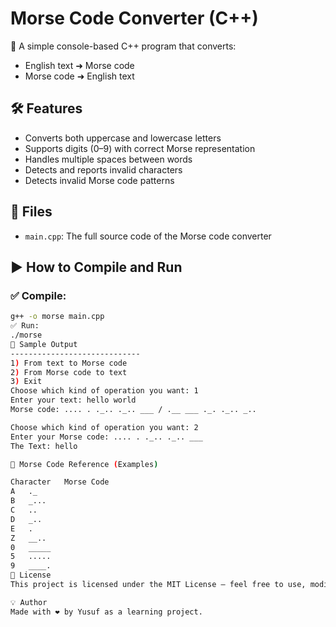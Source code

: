 # Morse Code Converter (C++)

🎯 A simple console-based C++ program that converts:
- English text ➜ Morse code  
- Morse code ➜ English text

## 🛠️ Features
- Converts both uppercase and lowercase letters
- Supports digits (0–9) with correct Morse representation
- Handles multiple spaces between words
- Detects and reports invalid characters
- Detects invalid Morse code patterns

## 📁 Files
- `main.cpp`: The full source code of the Morse code converter

## ▶️ How to Compile and Run

### ✅ Compile:
```bash
g++ -o morse main.cpp
✅ Run:
./morse
🧪 Sample Output
-----------------------------
1) From text to Morse code
2) From Morse code to text
3) Exit
Choose which kind of operation you want: 1
Enter your text: hello world
Morse code: .... . ._.. ._.. ___ / .__ ___ ._. ._.. _..

Choose which kind of operation you want: 2
Enter your Morse code: .... . ._.. ._.. ___
The Text: hello

💬 Morse Code Reference (Examples)

Character	Morse Code
A	._
B	_...
C	..
D	_..
E	.
Z	__..
0	_____
5	.....
9	____.
📌 License
This project is licensed under the MIT License – feel free to use, modify, and share.

💡 Author
Made with ❤️ by Yusuf as a learning project.
